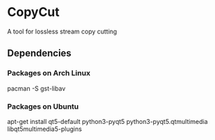 # CopyCut
A tool for lossless stream copy cutting

## Dependencies

### Packages on Arch Linux
pacman -S gst-libav

### Packages on Ubuntu
apt-get install qt5-default python3-pyqt5 python3-pyqt5.qtmultimedia libqt5multimedia5-plugins

